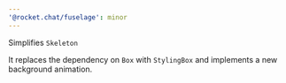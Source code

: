 ```yaml
---
'@rocket.chat/fuselage': minor
---
```


Simplifies `Skeleton`

It replaces the dependency on `Box` with `StylingBox` and implements a new background animation.
